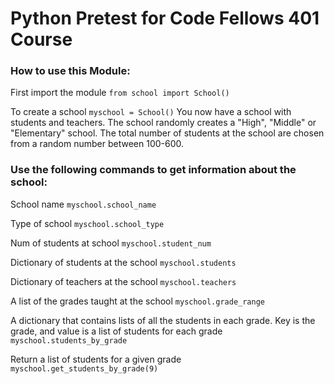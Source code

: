 # Python Pretest for Code Fellows 401 Course

### How to use this Module:

First import the module
`from school import School()`

To create a school
`myschool = School()`
You now have a school with students and teachers. The school randomly creates a "High", "Middle" or "Elementary" school. The total number of students at the school are chosen from a random number between 100-600.

### Use the following commands to get information about the school:

School name
`myschool.school_name`

Type of school
`myschool.school_type`

Num of students at school
`myschool.student_num`

Dictionary of students at the school
`myschool.students`

Dictionary of teachers at the school
`myschool.teachers`

A list of the grades taught at the school
`myschool.grade_range`

A dictionary that contains lists of all the students in each grade. Key is the
grade, and value is a list of students for each grade
`myschool.students_by_grade`

Return a list of students for a given grade 
`myschool.get_students_by_grade(9)`
